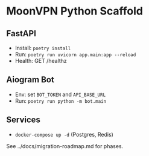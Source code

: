 # MoonVPN Python Scaffold

## FastAPI
- Install: `poetry install`
- Run: `poetry run uvicorn app.main:app --reload`
- Health: GET /healthz

## Aiogram Bot
- Env: set `BOT_TOKEN` and `API_BASE_URL`
- Run: `poetry run python -m bot.main`

## Services
- `docker-compose up -d` (Postgres, Redis)

See ../docs/migration-roadmap.md for phases.



